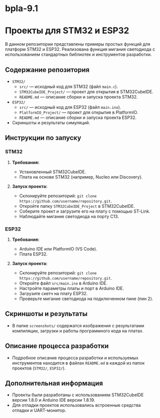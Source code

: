 # bpla-9.1
# Проекты для STM32 и ESP32

В данном репозитории представлены примеры простых функций для платформ STM32 и ESP32. Реализована функция мигания светодиода с использованием стандартных библиотек и инструментов разработки.

## Содержание репозитория

- `STM32/`
  - `src/` — исходный код для STM32 (файл `main.c`).
  - `STM32CubeIDE_Project/` — проект для открытия в STM32CubeIDE.
  - `README.md` — описание сборки и запуска проекта STM32.
- `ESP32/`
  - `src/` — исходный код для ESP32 (файл `main.ino`).
  - `PlatformIO_Project/` — проект для открытия в PlatformIO.
  - `README.md` — описание сборки и запуска проекта ESP32.
- Скриншоты и результаты симуляций.

## Инструкции по запуску

### STM32

1. **Требования:**
   - Установленный STM32CubeIDE.
   - Плата на основе STM32 (например, Nucleo или Discovery).

2. **Запуск проекта:**
   - Склонируйте репозиторий: `git clone https://github.com/username/repository.git`.
   - Откройте папку `STM32CubeIDE_Project` в STM32CubeIDE.
   - Соберите проект и загрузите его на плату с помощью ST-Link.
   - Наблюдайте мигание светодиода на порту C13.

### ESP32

1. **Требования:**
   - Arduino IDE или PlatformIO (VS Code).
   - Плата ESP32.

2. **Запуск проекта:**
   - Склонируйте репозиторий: `git clone https://github.com/username/repository.git`.
   - Откройте файл `src/main.ino` в Arduino IDE.
   - Настройте параметры платы и порт в Arduino IDE.
   - Загрузите скетч на плату ESP32.
   - Проверьте мигание светодиода на подключенном пине (пин 2).

## Скриншоты и результаты

- В папке `screenshots/` содержатся изображения с результатами компиляции, загрузки и работы программного кода на платах.

## Описание процесса разработки

- Подробное описание процесса разработки и используемых инструментов находится в файлах `README.md` в каждой из папок проектов (`STM32/`, `ESP32/`).

## Дополнительная информация

- Проекты были разработаны с использованием STM32CubeIDE версии 1.8.0 и Arduino IDE версии 1.8.19.
- Для отладки проектов использовались встроенные средства отладки и UART-монитор.
